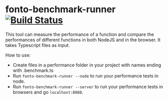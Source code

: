 # fonto-benchmark-runner [![Build Status](https://travis-ci.org/FontoXML/fonto-benchmark-runner.svg?branch=master)](https://travis-ci.org/FontoXML/fonto-benchmark-runner)
This tool can measure the performance of a function and compare the performances of different functions in both NodeJS and in the browser. It takes Typescript files as input.

How to use:

- Create files in a performance folder in your project with names ending with .benchmark.ts
- Run `fonto-benchmark-runner --node` to run your performance tests in node.
- Run `fonto-benchmark-runner --server` to run your performance tests in browsers and go `localhost:8080`.
